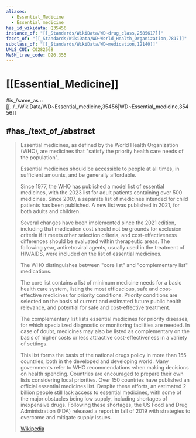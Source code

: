 ```yaml
---
aliases:
  - Essential_Medicine
  - Essential medicine
has_id_wikidata: Q35456
instance_of: "[[_Standards/WikiData/WD~drug_class,2585617]]"
facet_of: "[[_Standards/WikiData/WD~World_Health_Organization,7817]]"
subclass_of: "[[_Standards/WikiData/WD~medication,12140]]"
UMLS_CUI: C0282568
MeSH_tree_code: D26.355
---
```


# [[Essential_Medicine]] 

#is_/same_as :: [[../../WikiData/WD~Essential_medicine,35456|WD~Essential_medicine,35456]] 

## #has_/text_of_/abstract 

> Essential medicines, as defined by the World Health Organization (WHO), 
> are medicines that "satisfy the priority health care needs of the population". 
> 
> Essential medicines should be accessible to people at all times, in sufficient amounts, 
> and be generally affordable. 
> 
> Since 1977, the WHO has published a model list of essential medicines, 
> with the 2023 list for adult patients containing over 500 medicines. 
> Since 2007, a separate list of medicines intended for child patients has been published. 
> A new list was published in 2021, for both adults and children. 
>
> Several changes have been implemented since the 2021 edition, 
> including that medication cost should not be grounds for exclusion criteria 
> if it meets other selection criteria, 
> and cost-effectiveness differences should be evaluated within therapeutic areas. 
> The following year, antiretroviral agents, usually used in the treatment of HIV/AIDS, 
> were included on the list of essential medicines.  
>
> The WHO distinguishes between "core list" and "complementary list" medications.  
>
> The core list contains a list of minimum medicine needs for a basic health care system, listing the most efficacious, safe and cost-effective medicines for priority conditions. Priority conditions are selected on the basis of current and estimated future public health relevance, and potential for safe and cost-effective treatment.
>
> The complementary list lists essential medicines for priority diseases, for which specialized diagnostic or monitoring facilities are needed. In case of doubt, medicines may also be listed as complementary on the basis of higher costs or less attractive cost-effectiveness in a variety of settings.
>
> This list forms the basis of the national drugs policy in more than 155 countries, both in the developed and developing world. Many governments refer to WHO recommendations when making decisions on health spending. Countries are encouraged to prepare their own lists considering local priorities. Over 150 countries have published an official essential medicines list. Despite these efforts, an estimated 2 billion people still lack access to essential medicines, with some of the major obstacles being low supply, including shortages of inexpensive drugs. Following these shortages, the US Food and Drug Administration (FDA) released a report in fall of 2019 with strategies to overcome and mitigate supply issues.
>
> [Wikipedia](https://en.wikipedia.org/wiki/Essential%20medicines) 


